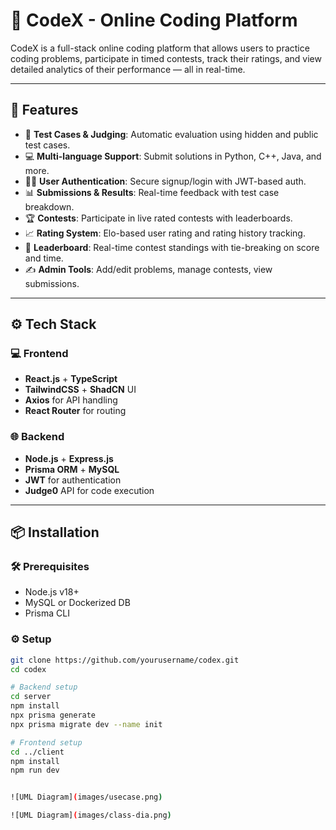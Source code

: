 # 🚀 CodeX - Online Coding Platform

CodeX is a full-stack online coding platform that allows users to practice coding problems, participate in timed contests, track their ratings, and view detailed analytics of their performance — all in real-time.


---

## 🧠 Features

- 🧪 **Test Cases & Judging**: Automatic evaluation using hidden and public test cases.
- 💻 **Multi-language Support**: Submit solutions in Python, C++, Java, and more.
- 🧑‍💻 **User Authentication**: Secure signup/login with JWT-based auth.
- 📊 **Submissions & Results**: Real-time feedback with test case breakdown.
- 🏆 **Contests**: Participate in live rated contests with leaderboards.
- 📈 **Rating System**: Elo-based user rating and rating history tracking.
- 🧮 **Leaderboard**: Real-time contest standings with tie-breaking on score and time.
- ✍️ **Admin Tools**: Add/edit problems, manage contests, view submissions.

---

## ⚙️ Tech Stack

### 💻 Frontend
- **React.js** + **TypeScript**
- **TailwindCSS** + **ShadCN** UI
- **Axios** for API handling
- **React Router** for routing

### 🌐 Backend
- **Node.js** + **Express.js**
- **Prisma ORM** + **MySQL**
- **JWT** for authentication
- **Judge0** API for code execution

---

## 📦 Installation

### 🛠️ Prerequisites

- Node.js v18+
- MySQL or Dockerized DB
- Prisma CLI

### ⚙️ Setup

```bash
git clone https://github.com/yourusername/codex.git
cd codex

# Backend setup
cd server
npm install
npx prisma generate
npx prisma migrate dev --name init

# Frontend setup
cd ../client
npm install
npm run dev


![UML Diagram](images/usecase.png)

![UML Diagram](images/class-dia.png)

